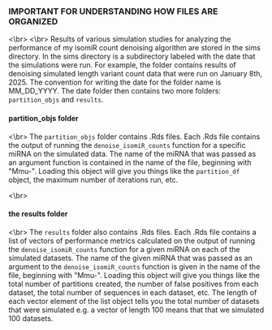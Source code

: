 ### IMPORTANT FOR UNDERSTANDING HOW FILES ARE ORGANIZED 
<\br>
<\br>
Results of various simulation studies for analyzing the performance of my isomiR count denoising algorithm are stored in the sims directory. In the sims directory is a subdirectory labeled with the date that the simulations were run. For example, the folder contains results of denoising simulated length variant count data that were run on January 8th, 2025. The convention for writing the date for the folder name is MM_DD_YYYY. The date folder then contains two more folders: `partition_objs` and `results`. 
</br>
#### partition_objs folder 
<\br> 
The `partition_objs` folder contains .Rds files. Each .Rds file contains the output of running the `denoise_isomiR_counts` function for a specific miRNA on the simulated data. The name of the miRNA that was passed as an argument function is contained in the name of the file, beginning with "Mmu-". Loading this object will give you things like the `partition_df` object, the maximum number of iterations run, etc. 

<\br>
#### the results folder 
<\br> 
The `results` folder also contains .Rds files. Each .Rds file contains a list of vectors of performance metrics calculated on the output of running the `denoise_isomiR_counts` function for a given miRNA on each of the simulated datasets. The name of the given miRNA that was passed as an argument to the `denoise_isomiR_counts` function is given in the name of the file, beginning with "Mmu-". Loading this object will give you things like the total number of partitions created, the number of false positives from each dataset, the total number of sequences in each dataset, etc. The length of each vector element of the list object tells you the total number of datasets that were simulated e.g. a vector of length 100 means that that we simulated 100 datasets. 
